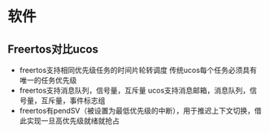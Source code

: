 # 软件

## Freertos对比ucos

- freertos支持相同优先级任务的时间片轮转调度       传统ucos每个任务必须具有唯一的任务优先级
- freertos支持消息队列，信号量，互斥量            ucos支持消息邮箱，消息队列，信号量，互斥量，事件标志组
- freertos有pendSV（被设置为最低优先级的中断），用于推迟上下文切换，借此实现一旦高优先级就绪就抢占    